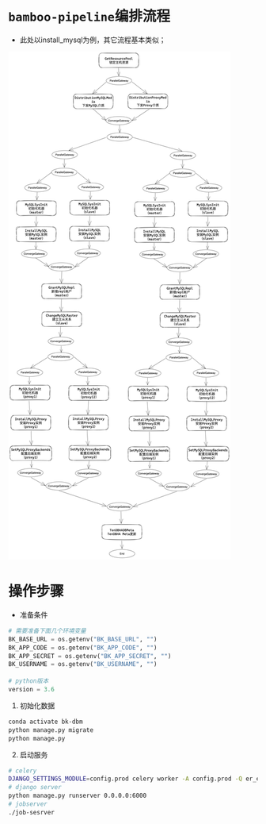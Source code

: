 # `bamboo-pipeline`编排流程
* 此处以install_mysql为例，其它流程基本类似；

![img.png](bk-dbm-tendbha.png)

# 操作步骤
* 准备条件
```python
# 需要准备下面几个环境变量
BK_BASE_URL = os.getenv("BK_BASE_URL", "")
BK_APP_CODE = os.getenv("BK_APP_CODE", "")
BK_APP_SECRET = os.getenv("BK_APP_SECRET", "")
BK_USERNAME = os.getenv("BK_USERNAME", "")

# python版本
version = 3.6
```

1. 初始化数据
```bash
conda activate bk-dbm
python manage.py migrate
python manage.py 

```

2. 启动服务
```bash
# celery
DJANGO_SETTINGS_MODULE=config.prod celery worker -A config.prod -Q er_execute,er_schedule -l info
# django server
python manage.py runserver 0.0.0.0:6000
# jobserver
./job-sesrver
```
